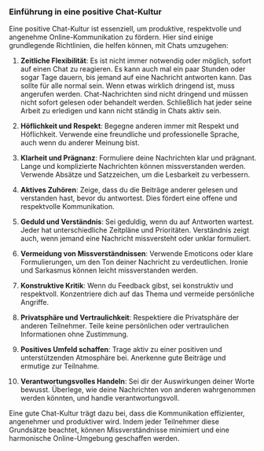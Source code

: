 
### Einführung in eine positive Chat-Kultur

Eine positive Chat-Kultur ist essenziell, um produktive, respektvolle und angenehme Online-Kommunikation zu fördern. Hier sind einige grundlegende Richtlinien, die helfen können, mit Chats umzugehen:

1. **Zeitliche Flexibilität**: Es ist nicht immer notwendig oder möglich, sofort auf einen Chat zu reagieren. Es kann auch mal ein paar Stunden oder sogar Tage dauern, bis jemand auf eine Nachricht antworten kann. Das sollte für alle normal sein. Wenn etwas wirklich dringend ist, muss angerufen werden. Chat-Nachrichten sind nicht dringend und müssen nicht sofort gelesen oder behandelt werden. Schließlich hat jeder seine Arbeit zu erledigen und kann nicht ständig in Chats aktiv sein.

2. **Höflichkeit und Respekt**: Begegne anderen immer mit Respekt und Höflichkeit. Verwende eine freundliche und professionelle Sprache, auch wenn du anderer Meinung bist.

3. **Klarheit und Prägnanz**: Formuliere deine Nachrichten klar und prägnant. Lange und komplizierte Nachrichten können missverstanden werden. Verwende Absätze und Satzzeichen, um die Lesbarkeit zu verbessern.

4. **Aktives Zuhören**: Zeige, dass du die Beiträge anderer gelesen und verstanden hast, bevor du antwortest. Dies fördert eine offene und respektvolle Kommunikation.

5. **Geduld und Verständnis**: Sei geduldig, wenn du auf Antworten wartest. Jeder hat unterschiedliche Zeitpläne und Prioritäten. Verständnis zeigt auch, wenn jemand eine Nachricht missversteht oder unklar formuliert.

6. **Vermeidung von Missverständnissen**: Verwende Emoticons oder klare Formulierungen, um den Ton deiner Nachricht zu verdeutlichen. Ironie und Sarkasmus können leicht missverstanden werden.

7. **Konstruktive Kritik**: Wenn du Feedback gibst, sei konstruktiv und respektvoll. Konzentriere dich auf das Thema und vermeide persönliche Angriffe.

8. **Privatsphäre und Vertraulichkeit**: Respektiere die Privatsphäre der anderen Teilnehmer. Teile keine persönlichen oder vertraulichen Informationen ohne Zustimmung.

9. **Positives Umfeld schaffen**: Trage aktiv zu einer positiven und unterstützenden Atmosphäre bei. Anerkenne gute Beiträge und ermutige zur Teilnahme.

10. **Verantwortungsvolles Handeln**: Sei dir der Auswirkungen deiner Worte bewusst. Überlege, wie deine Nachrichten von anderen wahrgenommen werden könnten, und handle verantwortungsvoll.

Eine gute Chat-Kultur trägt dazu bei, dass die Kommunikation effizienter, angenehmer und produktiver wird. Indem jeder Teilnehmer diese Grundsätze beachtet, können Missverständnisse minimiert und eine harmonische Online-Umgebung geschaffen werden.